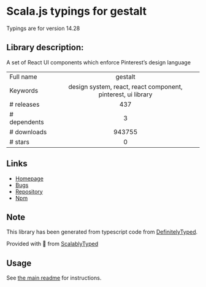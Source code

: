 
# Scala.js typings for gestalt

Typings are for version 14.28

## Library description:
A set of React UI components which enforce Pinterest’s design language

|                    |                 |
| ------------------ | :-------------: |
| Full name          | gestalt |
| Keywords           | design system, react, react component, pinterest, ui library |
| # releases         | 437 |
| # dependents       | 3 |
| # downloads        | 943755 |
| # stars            | 0 |

## Links
- [Homepage](https://gestalt.netlify.app/)
- [Bugs](https://github.com/pinterest/gestalt/issues)
- [Repository](https://github.com/pinterest/gestalt)
- [Npm](https://www.npmjs.com/package/gestalt)
    


## Note
This library has been generated from typescript code from [DefinitelyTyped](https://definitelytyped.org).

Provided with :purple_heart: from [ScalablyTyped](https://github.com/oyvindberg/ScalablyTyped)

## Usage
See [the main readme](../../readme.md) for instructions.


